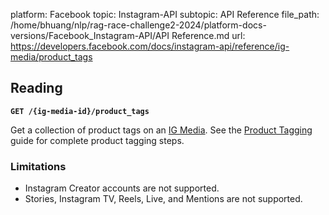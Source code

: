 platform: Facebook
topic: Instagram-API
subtopic: API Reference
file_path: /home/bhuang/nlp/rag-race-challenge2-2024/platform-docs-versions/Facebook_Instagram-API/API Reference.md
url: https://developers.facebook.com/docs/instagram-api/reference/ig-media/product_tags

## Reading

**`GET /{ig-media-id}/product_tags`**

Get a collection of product tags on an [IG Media](https://developers.facebook.com/docs/instagram-api/reference/ig-media). See the [Product Tagging](https://developers.facebook.com/docs/instagram-api/guides/product-tagging) guide for complete product tagging steps.

### Limitations

* Instagram Creator accounts are not supported.
* Stories, Instagram TV, Reels, Live, and Mentions are not supported.